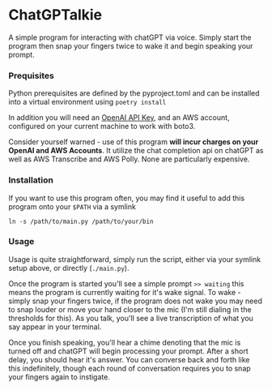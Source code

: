 # ChatGPTalkie

A simple program for interacting with chatGPT via voice. Simply start the program then snap your fingers twice to wake it and
begin speaking your prompt. 


### Prequisites

Python prerequisites are defined by the pyproject.toml and can be installed into a virtual environment using `poetry install`

In addition you will need an [OpenAI API Key](https://platform.openai.com/account/api-keys), and an AWS account, configured on
your current machine to work with boto3.

Consider yourself warned - use of this program **will incur charges on your OpenAI and AWS Accounts**. It utilize the chat
completion api on chatGPT as well as AWS Transcribe and AWS Polly. None are particularly expensive.


### Installation

If you want to use this program often, you may find it useful to add this program onto your `$PATH` via a symlink

```
ln -s /path/to/main.py /path/to/your/bin
```

### Usage

Usage is quite straightforward, simply run the script, either via your symlink setup above, or directly (`./main.py`).

Once the program is started you'll see a simple prompt `>> waiting` this means the program is currently waiting for it's wake
signal. To wake - simply snap your fingers twice, if the program does not wake you may need to snap louder or move your hand
closer to the mic (I'm still dialing in the thresholds for this). As you talk, you'll see a live transcription of what you say
appear in your terminal.

Once you finish speaking, you'll hear a chime denoting that the mic is turned off and chatGPT will begin processing your
prompt. After a short delay, you should hear it's answer. You can converse back and forth like this indefinitely, though each
round of conversation requires you to snap your fingers again to instigate.
